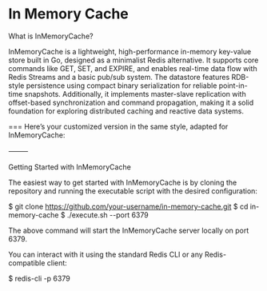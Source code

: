 In Memory Cache
===

What is InMemoryCache?

InMemoryCache is a lightweight, high-performance in-memory key-value store built in Go, designed as a minimalist Redis alternative. It supports core commands like GET, SET, and EXPIRE, and enables real-time data flow with Redis Streams and a basic pub/sub system. The datastore features RDB-style persistence using compact binary serialization for reliable point-in-time snapshots. Additionally, it implements master-slave replication with offset-based synchronization and command propagation, making it a solid foundation for exploring distributed caching and reactive data systems.

===
Here’s your customized version in the same style, adapted for InMemoryCache:

⸻

Getting Started with InMemoryCache

The easiest way to get started with InMemoryCache is by cloning the repository and running the executable script with the desired configuration:

$ git clone https://github.com/your-username/in-memory-cache.git
$ cd in-memory-cache
$ ./execute.sh --port 6379

The above command will start the InMemoryCache server locally on port 6379.

You can interact with it using the standard Redis CLI or any Redis-compatible client:

$ redis-cli -p 6379



